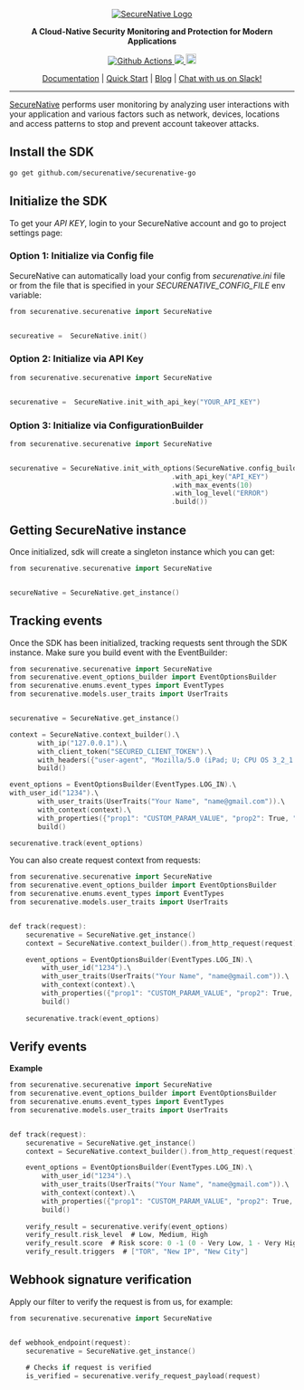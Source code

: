 <p align="center">
  <a href="https://www.securenative.com"><img src="https://user-images.githubusercontent.com/45174009/77826512-f023ed80-7120-11ea-80e0-58aacde0a84e.png" alt="SecureNative Logo"/></a>
</p>

<p align="center">
  <b>A Cloud-Native Security Monitoring and Protection for Modern Applications</b>
</p>
<p align="center">
  <a href="https://github.com/securenative/securenative-go">
    <img alt="Github Actions" src="https://github.com/securenative/securenative-go/workflows/CI/badge.svg">
  </a>
  <a href="https://codecov.io/gh/securenative/securenative-go">
    <img src="https://codecov.io/gh/securenative/securenative-go/branch/master/graph/badge.svg" />
  </a>
  <a href="https://badge.fury.io/go/github.com%2Fsecurenative%2Fsecurenative-go"><img src="https://badge.fury.io/go/github.com%2Fsecurenative%2Fsecurenative-go.svg" alt="Go project version" height="18"></a>
</p>
<p align="center">
  <a href="https://docs.securenative.com">Documentation</a> |
  <a href="https://docs.securenative.com/quick-start">Quick Start</a> |
  <a href="https://blog.securenative.com">Blog</a> |
  <a href="">Chat with us on Slack!</a>
</p>
<hr/>


[SecureNative](https://www.securenative.com/) performs user monitoring by analyzing user interactions with your application and various factors such as network, devices, locations and access patterns to stop and prevent account takeover attacks.


## Install the SDK
```bash
go get github.com/securenative/securenative-go
```

## Initialize the SDK

To get your *API KEY*, login to your SecureNative account and go to project settings page:

### Option 1: Initialize via Config file
SecureNative can automatically load your config from *securenative.ini* file or from the file that is specified in your *SECURENATIVE_CONFIG_FILE* env variable:

```go
from securenative.securenative import SecureNative


secureative =  SecureNative.init()
```
### Option 2: Initialize via API Key

```go
from securenative.securenative import SecureNative


securenative =  SecureNative.init_with_api_key("YOUR_API_KEY")
```

### Option 3: Initialize via ConfigurationBuilder
```go
from securenative.securenative import SecureNative


securenative = SecureNative.init_with_options(SecureNative.config_builder()
                                        .with_api_key("API_KEY")
                                        .with_max_events(10)
                                        .with_log_level("ERROR")
                                        .build())
```

## Getting SecureNative instance
Once initialized, sdk will create a singleton instance which you can get: 
```go
from securenative.securenative import SecureNative


secureNative = SecureNative.get_instance()
```

## Tracking events

Once the SDK has been initialized, tracking requests sent through the SDK
instance. Make sure you build event with the EventBuilder:

 ```go
from securenative.securenative import SecureNative
from securenative.event_options_builder import EventOptionsBuilder
from securenative.enums.event_types import EventTypes
from securenative.models.user_traits import UserTraits


securenative = SecureNative.get_instance()

context = SecureNative.context_builder().\
        with_ip("127.0.0.1").\
        with_client_token("SECURED_CLIENT_TOKEN").\
        with_headers({"user-agent", "Mozilla/5.0 (iPad; U; CPU OS 3_2_1 like Mac OS X; en-us) AppleWebKit/531.21.10 (KHTML, like Gecko) Mobile/7B405"}).\
        build()

event_options = EventOptionsBuilder(EventTypes.LOG_IN).\
with_user_id("1234").\
        with_user_traits(UserTraits("Your Name", "name@gmail.com")).\
        with_context(context).\
        with_properties({"prop1": "CUSTOM_PARAM_VALUE", "prop2": True, "prop3": 3}).\
        build()

securenative.track(event_options)
 ```

You can also create request context from requests:

```go
from securenative.securenative import SecureNative
from securenative.event_options_builder import EventOptionsBuilder
from securenative.enums.event_types import EventTypes
from securenative.models.user_traits import UserTraits


def track(request):
    securenative = SecureNative.get_instance()
    context = SecureNative.context_builder().from_http_request(request).build()

    event_options = EventOptionsBuilder(EventTypes.LOG_IN).\
        with_user_id("1234").\
        with_user_traits(UserTraits("Your Name", "name@gmail.com")).\
        with_context(context).\
        with_properties({"prop1": "CUSTOM_PARAM_VALUE", "prop2": True, "prop3": 3}).\
        build()
    
    securenative.track(event_options)
```

## Verify events

**Example**

```go
from securenative.securenative import SecureNative
from securenative.event_options_builder import EventOptionsBuilder
from securenative.enums.event_types import EventTypes
from securenative.models.user_traits import UserTraits


def track(request):
    securenative = SecureNative.get_instance()
    context = SecureNative.context_builder().from_http_request(request).build()

    event_options = EventOptionsBuilder(EventTypes.LOG_IN).\
        with_user_id("1234").\
        with_user_traits(UserTraits("Your Name", "name@gmail.com")).\
        with_context(context).\
        with_properties({"prop1": "CUSTOM_PARAM_VALUE", "prop2": True, "prop3": 3}).\
        build()
    
    verify_result = securenative.verify(event_options)
    verify_result.risk_level  # Low, Medium, High
    verify_result.score  # Risk score: 0 -1 (0 - Very Low, 1 - Very High)
    verify_result.triggers  # ["TOR", "New IP", "New City"]
```

## Webhook signature verification

Apply our filter to verify the request is from us, for example:

```go
from securenative.securenative import SecureNative


def webhook_endpoint(request):
    securenative = SecureNative.get_instance()
    
    # Checks if request is verified
    is_verified = securenative.verify_request_payload(request)
 ```
    